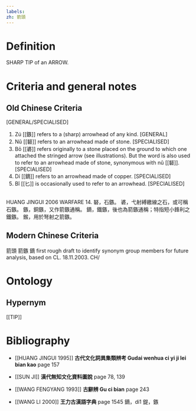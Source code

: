 ```yaml
---
labels: 
zh: 箭頭
---
```


# Definition
SHARP TIP of an ARROW.
# Criteria and general notes
## Old Chinese Criteria
[GENERAL/SPECIALISED]
1. Zú [[鏃]] refers to a (sharp) arrowhead of any kind.
[GENERAL]
2. Nǔ [[砮]] refers to an arrowhead made of stone.
[SPECIALISED]
3. Bō [[碆]] refers originally to a stone placed on the ground to which one attached the stringed arrow (see illustrations). But the word is also used to refer to an arrowhead made of stone, synonymous with nǔ [[砮]].
[SPECIALISED]
4. Dí [[鏑]] refers to an arrowhead made of copper.
[SPECIALISED]
5. Bǐ [[匕]] is occasionally used to refer to an arrowhead.
[SPECIALISED]
## 
HUANG JINGUI 2006 WARFARE 14.
砮，石鏃。
碆，弋射縛繳線之石，或可稱石鏃。
鏃，銅鏃，又作箭鏃通稱。
鏑，鐵鏃，後也為箭鏃通稱；特指短小鋒利之鐵鏃。
鍭，用於弩射之箭鏃。
## Modern Chinese Criteria
箭頭
箭鏃
鏑
first rough draft to identify synonym group members for future analysis, based on CL. 18.11.2003. CH/
# Ontology

## Hypernym
[[TIP]]
# Bibliography
- [[HUANG JINGUI 1995]]
**古代文化詞異集類辨考 Gudai wenhua ci yi ji lei bian kao** page 157

- [[SUN JI]]
**漢代無知文化資料圖說** page 78, 139

- [[WANG FENGYANG 1993]]
**古辭辨 Gu ci bian** page 243

- [[WANG LI 2000]]
**王力古漢語字典** page 1545
鏑，di1 鍉，鏃
